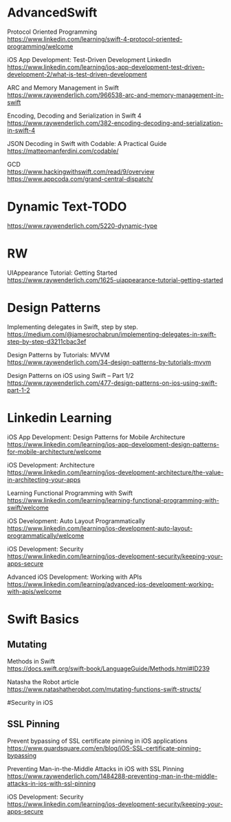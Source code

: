 # AdvancedSwift

Protocol Oriented Programming<br />
https://www.linkedin.com/learning/swift-4-protocol-oriented-programming/welcome <br />

iOS App Development: Test-Driven Development LinkedIn <br />
https://www.linkedin.com/learning/ios-app-development-test-driven-development-2/what-is-test-driven-development <br />

ARC and Memory Management in Swift <br />
https://www.raywenderlich.com/966538-arc-and-memory-management-in-swift <br />

Encoding, Decoding and Serialization in Swift 4 <br />
https://www.raywenderlich.com/382-encoding-decoding-and-serialization-in-swift-4 <br />

JSON Decoding in Swift with Codable: A Practical Guide <br />
https://matteomanferdini.com/codable/ <br />

GCD <br />
https://www.hackingwithswift.com/read/9/overview <br />
https://www.appcoda.com/grand-central-dispatch/ <br />

Dynamic Text-TODO
========

https://www.raywenderlich.com/5220-dynamic-type

# RW

UIAppearance Tutorial: Getting Started <br />
https://www.raywenderlich.com/1625-uiappearance-tutorial-getting-started <br />

# Design Patterns

Implementing delegates in Swift, step by step. <br />
https://medium.com/@jamesrochabrun/implementing-delegates-in-swift-step-by-step-d3211cbac3ef <br />

Design Patterns by Tutorials: MVVM <br />
https://www.raywenderlich.com/34-design-patterns-by-tutorials-mvvm <br />

Design Patterns on iOS using Swift – Part 1/2 <br />
https://www.raywenderlich.com/477-design-patterns-on-ios-using-swift-part-1-2

# Linkedin Learning

iOS App Development: Design Patterns for Mobile Architecture <br />
https://www.linkedin.com/learning/ios-app-development-design-patterns-for-mobile-architecture/welcome <br />

iOS Development: Architecture <br />
https://www.linkedin.com/learning/ios-development-architecture/the-value-in-architecting-your-apps <br />

Learning Functional Programming with Swift <br />
https://www.linkedin.com/learning/learning-functional-programming-with-swift/welcome <br />

iOS Development: Auto Layout Programmatically <br />
https://www.linkedin.com/learning/ios-development-auto-layout-programmatically/welcome <br />

iOS Development: Security <br />
https://www.linkedin.com/learning/ios-development-security/keeping-your-apps-secure <br />

Advanced iOS Development: Working with APIs <br />
https://www.linkedin.com/learning/advanced-ios-development-working-with-apis/welcome <br />

# Swift Basics

<h2> Mutating </h2>

Methods in Swift <br />
https://docs.swift.org/swift-book/LanguageGuide/Methods.html#ID239 <br />

Natasha the Robot article <br />
https://www.natashatherobot.com/mutating-functions-swift-structs/ <br />

#Security in iOS

<h2> SSL Pinning</h2>

Prevent bypassing of SSL certificate pinning in iOS applications <br />
https://www.guardsquare.com/en/blog/iOS-SSL-certificate-pinning-bypassing <br />

Preventing Man-in-the-Middle Attacks in iOS with SSL Pinning <br />
https://www.raywenderlich.com/1484288-preventing-man-in-the-middle-attacks-in-ios-with-ssl-pinning <br />

iOS Development: Security <br />
https://www.linkedin.com/learning/ios-development-security/keeping-your-apps-secure <br />
